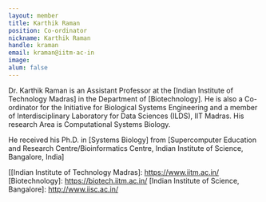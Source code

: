 ```yaml
---
layout: member
title: Karthik Raman
position: Co-ordinator
nickname: Karthik Raman
handle: kraman
email: kraman@iitm·ac·in
image:
alum: false
---
```

Dr. Karthik Raman is an Assistant Professor at the [Indian Institute of Technology Madras] in the Department of [Biotechnology]. He is also a Co-ordinator for the Initiative for Biological Systems Engineering and a member of Interdisciplinary Laboratory for Data Sciences (ILDS), IIT Madras. His research Area is Computational Systems Biology.


He received his Ph.D. in [Systems Biology] from [Supercomputer Education and Research Centre/Bioinformatics Centre, Indian Institute of Science, Bangalore, India]

[[Indian Institute of Technology Madras]: https://www.iitm.ac.in/
[Biotechnology]: https://biotech.iitm.ac.in/
[Indian Institute of Science, Bangalore]: http://www.iisc.ac.in/
